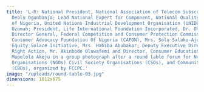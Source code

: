 ```yaml
---
title: 'L-R: National President, National Association of Telecom Subscribers, Chief
  Deolu Ogunbanjo; Lead National Expert for Component, National Quality Infrastructure
  of Nigeria, United Nations Industrial Development Organisation (UNIDO), Mrs. Abimbola
  Uzomah; President, Life International Foundation Incorporated, Dr. Olu Usim-Wilson;
  Director General, Federal Competition and Consumer Protection Commission (FCCPC), Babatunde Irukera; President,
  Consumer Advocacy Foundation Of Nigeria (CAFON), Mrs. Sola Salako-Ajulo; Chief Executive,
  Equity Solace Initiative, Mrs. Habiba Abubakar; Deputy Executive Director, Environmental
  Right Action, Mr. Akinbode Oluwafemi and Director, Consumer Education FCCPC, Mrs.
  Mopelola Akeju in a group photograph after a round table forum for Non-Governmental
  Organisations (NGOs) Civil Society Organisations (CSOs), and Community Based Organisations
  (CBOs), organized by FCCPC.'
image: "/uploads/round-table-03.jpg"
dimensions: 1012x675
---
```


